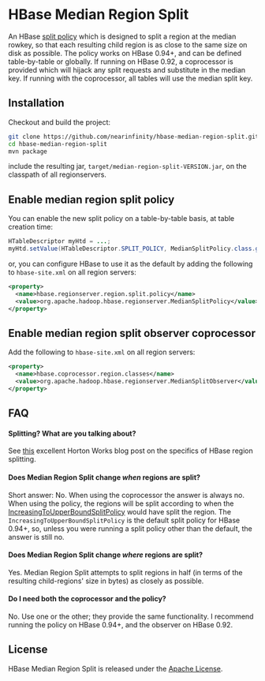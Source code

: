 # HBase Median Region Split

An HBase [split policy](https://hbase.apache.org/book/regions.arch.html) which is designed to split a region at the median rowkey, so that each resulting child region is as close to the same size on disk as possible.  The policy works on HBase 0.94+, and can be defined table-by-table or globally.  If running on HBase 0.92, a coprocessor is provided which will hijack any split requests and substitute in the median key.  If running with the coprocessor, all tables will use the median split key.

## Installation

Checkout and build the project:

```bash	
git clone https://github.com/nearinfinity/hbase-median-region-split.git
cd hbase-median-region-split
mvn package
```

include the resulting jar, `target/median-region-split-VERSION.jar`, on the classpath of all regionservers.

## Enable median region split policy

You can enable the new split policy on a table-by-table basis, at table creation time:


```Java
HTableDescriptor myHtd = ...;
myHtd.setValue(HTableDescriptor.SPLIT_POLICY, MedianSplitPolicy.class.getName());
```

or, you can configure HBase to use it as the default by adding the following to `hbase-site.xml` on all region servers:

```XML
<property>
  <name>hbase.regionserver.region.split.policy</name>
  <value>org.apache.hadoop.hbase.regionserver.MedianSplitPolicy</value>
</property>
```

## Enable median region split observer coprocessor


Add the following to `hbase-site.xml` on all region servers:

```XML
<property>
  <name>hbase.coprocessor.region.classes</name>
  <value>org.apache.hadoop.hbase.regionserver.MedianSplitObserver</value>
</property>
```

## FAQ

#### Splitting? What are you talking about?

See [this](http://hortonworks.com/blog/apache-hbase-region-splitting-and-merging/) excellent Horton Works blog post on the specifics of HBase region splitting.

#### Does Median Region Split change *when* regions are split?

Short answer: No.  When using the coprocessor the answer is always no.  When using the policy, the regions will be split according to when the [IncreasingToUpperBoundSplitPolicy](https://hbase.apache.org/apidocs/org/apache/hadoop/hbase/regionserver/IncreasingToUpperBoundRegionSplitPolicy.html) would have split the region.  The `IncreasingToUpperBoundSplitPolicy` is the default split policy for HBase 0.94+, so, unless you were running a split policy other than the default, the answer is still no.

#### Does Median Region Split change *where* regions are split?

Yes.  Median Region Split attempts to split regions in half (in terms of the resulting child-regions' size in bytes) as closely as possible.

#### Do I need both the coprocessor and the policy?

No.  Use one or the other; they provide the same functionality.  I recommend running the policy on HBase 0.94+, and the observer on HBase 0.92.

## License

HBase Median Region Split is released under the [Apache License](https://www.apache.org/licenses/LICENSE-2.0.html).
